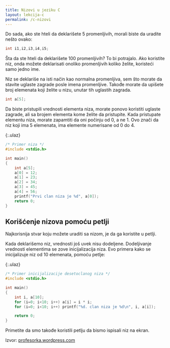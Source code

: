 ```yaml
---
title: Nizovi u jeziku C
layout: lekcija-c
permalink: /c-nizovi
---
```


Do sada, ako ste hteli da deklarišete 5 promenljivih, morali biste da uradite nešto ovako:

```c
int i1,i2,i3,i4,i5;
```

Šta da ste hteli da deklarišete 100 promenljivih? To bi potrajalo. Ako koristite niz, onda možete deklarisati onoliko promenljivih koliko želite, koristeći samo jedno ime.

Niz se deklariše na isti način kao normalna promenljiva, sem što morate da stavite uglaste zagrade posle imena promenljive. Takođe morate da upišete broj elemenata koji želite u nizu, unutar tih uglastih zagrada.

```c
int a[5];
```

Da biste pristupili vrednosti elementa niza, morate ponovo koristiti uglaste zagrade, ali sa brojem elementa kome želite da pristupite. Kada pristupate elementu niza, morate zapamtiti da oni počinju od 0, a ne 1. Ovo znači da niz koji ima 5 elemenata, ima elemente numerisane od 0 do 4.

{:.ulaz}
```c
/* Primer niza */
#include <stdio.h>

int main()
{
    int a[5];
    a[0] = 12;
    a[1] = 23;
    a[2] = 34;
    a[3] = 45;
    a[4] = 56;
    printf("Prvi clan niza je %d", a[0]);
    return 0;
}
```

## Korišćenje nizova pomoću petlji

Najkorisnija stvar koju možete uraditi sa nizom, je da ga koristite u petlji.

Kada deklarišemo niz, vrednosti još uvek nisu dodeljene. Dodeljivanje vrednosti elementima se zove inicijalizacija niza. Evo primera kako se inicijalizuje niz od 10 elemenata, pomoću petlje:

{:.ulaz}
```c
/* Primer inicijalizacije desetoclanog niza */
#include <stdio.h>

int main()
{
    int i, a[10];
    for (i=0; i<10; i++) a[i] = i * i;
    for (i=0; i<10; i++) printf("%d. clan niza je %d\n", i, a[i]);

    return 0;
}
```

Primetite da smo takođe koristili petlju da bismo ispisali niz na ekran.


Izvor: [profesorka.wordpress.com](https://profesorka.wordpress.com/)
